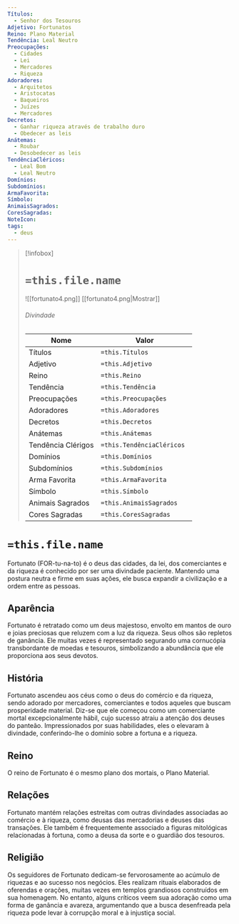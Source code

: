 ```yaml
---
Títulos:
  - Senhor dos Tesouros
Adjetivo: Fortunatos
Reino: Plano Material
Tendência: Leal Neutro
Preocupações:
  - Cidades
  - Lei
  - Mercadores
  - Riqueza
Adoradores:
  - Arquitetos
  - Aristocatas
  - Baqueiros
  - Juízes
  - Mercadores
Decretos:
  - Ganhar riqueza através de trabalho duro
  - Obedecer as leis
Anátemas:
  - Roubar
  - Desobedecer as leis
TendênciaCléricos:
  - Leal Bom
  - Leal Neutro
Domínios: 
Subdomínios: 
ArmaFavorita: 
Símbolo: 
AnimaisSagrados: 
CoresSagradas: 
NoteIcon: 
tags:
  - deus
---
```


> [!infobox]
> # `=this.file.name`
> ![[fortunato4.png]]
> [[fortunato4.png|Mostrar]]
> ###### Divindade
> Nome |  Valor |
> ---|---|
> Títulos | `=this.Títulos` |
> Adjetivo | `=this.Adjetivo` |
> Reino | `=this.Reino` |
> Tendência | `=this.Tendência` |
> Preocupações | `=this.Preocupações` |
> Adoradores | `=this.Adoradores` |
> Decretos | `=this.Decretos` |
> Anátemas | `=this.Anátemas` |
> Tendência Clérigos | `=this.TendênciaCléricos ` |
> Domínios | `=this.Domínios` |
> Subdomínios | `=this.Subdomínios` |
> Arma Favorita | `=this.ArmaFavorita` |
> Símbolo | `=this.Símbolo` |
> Animais Sagrados | `=this.AnimaisSagrados` |
> Cores Sagradas | `=this.CoresSagradas` |

# `=this.file.name`

Fortunato (FOR-tu-na-to) é o deus das cidades, da lei, dos comerciantes e da riqueza é conhecido por ser uma divindade paciente. Mantendo uma postura neutra e firme em suas ações, ele busca expandir a civilização e a ordem entre as pessoas.

##  Aparência

Fortunato é retratado como um deus majestoso, envolto em mantos de ouro e joias preciosas que reluzem com a luz da riqueza. Seus olhos são repletos de ganância. Ele muitas vezes é representado segurando uma cornucópia transbordante de moedas e tesouros, simbolizando a abundância que ele proporciona aos seus devotos.

## História

Fortunato ascendeu aos céus como o deus do comércio e da riqueza, sendo adorado por mercadores, comerciantes e todos aqueles que buscam prosperidade material. Diz-se que ele começou como um comerciante mortal excepcionalmente hábil, cujo sucesso atraiu a atenção dos deuses do panteão. Impressionados por suas habilidades, eles o elevaram à divindade, conferindo-lhe o domínio sobre a fortuna e a riqueza.

## Reino

O reino de Fortunato é o mesmo plano dos mortais, o Plano Material.

## Relações

Fortunato mantém relações estreitas com outras divindades associadas ao comércio e à riqueza, como deusas das mercadorias e deuses das transações. Ele também é frequentemente associado a figuras mitológicas relacionadas à fortuna, como a deusa da sorte e o guardião dos tesouros.

## Religião

Os seguidores de Fortunato dedicam-se fervorosamente ao acúmulo de riquezas e ao sucesso nos negócios. Eles realizam rituais elaborados de oferendas e orações, muitas vezes em templos grandiosos construídos em sua homenagem. No entanto, alguns críticos veem sua adoração como uma forma de ganância e avareza, argumentando que a busca desenfreada pela riqueza pode levar à corrupção moral e à injustiça social.
